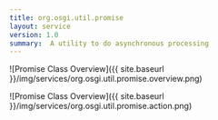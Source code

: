 ```yaml
---
title: org.osgi.util.promise
layout: service
version: 1.0
summary:  A utility to do asynchronous processing 
---
```


![Promise Class Overview]({{ site.baseurl }}/img/services/org.osgi.util.promise.overview.png)

![Promise Class Overview]({{ site.baseurl }}/img/services/org.osgi.util.promise.action.png)

